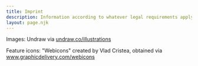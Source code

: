```yaml
---
title: Imprint
description: Information according to whatever legal requirements apply.
layout: page.njk
---
```



Images: Undraw via <a href="https://undraw.co/illustrations" rel="noopener" target="_blank">undraw.co/illustrations</a>

Feature icons: "Webicons" created by Vlad Cristea, obtained via <a href="https://www.graphicdelivery.com/webicons" rel="noopener" target="_blank">www.graphicdelivery.com/webicons</a>